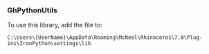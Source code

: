### GhPythonUtils
To use this library, add the file to:

`C:\Users\{UserName}\AppData\Roaming\McNeel\Rhinoceros\7.0\Plug-ins\IronPython\settings\lib`